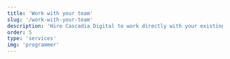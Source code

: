 ```yaml
---
title: 'Work with your team'
slug: '/work-with-your-team'
description: 'Hire Cascadia Digital to work directly with your existing front-end development team. Let’s talk JavaScript (React, Vue, etc.) and CSS.'
order: 5
type: 'services'
img: 'programmer'
---
```

